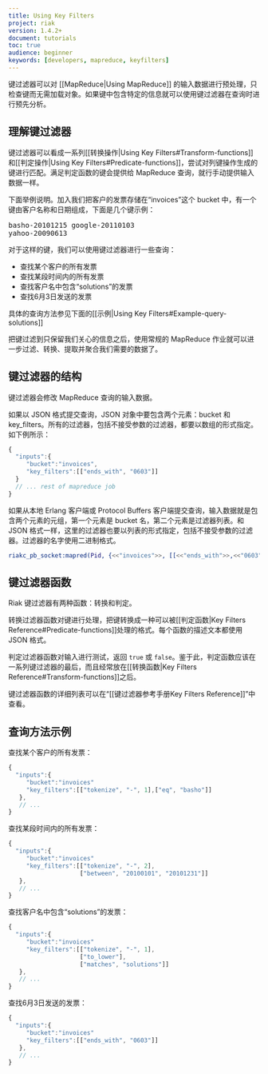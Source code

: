 ```yaml
---
title: Using Key Filters
project: riak
version: 1.4.2+
document: tutorials
toc: true
audience: beginner
keywords: [developers, mapreduce, keyfilters]
---
```


键过滤器可以对 [[MapReduce|Using MapReduce]] 的输入数据进行预处理，只检查键而无需加载对象。如果键中包含特定的信息就可以使用键过滤器在查询时进行预先分析。

## 理解键过滤器

键过滤器可以看成一系列[[转换操作|Using Key Filters#Transform-functions]]和[[判定操作|Using Key Filters#Predicate-functions]]，尝试对列键操作生成的键进行匹配。满足判定函数的键会提供给 MapReduce 查询，就行手动提供输入数据一样。

下面举例说明。加入我们把客户的发票存储在“invoices”这个 bucket 中，有一个键由客户名称和日期组成，下面是几个键示例：

<notextile><pre>basho-20101215
google-20110103
yahoo-20090613</pre></notextile>

对于这样的键，我们可以使用键过滤器进行一些查询：

* 查找某个客户的所有发票
* 查找某段时间内的所有发票
* 查找客户名中包含“solutions”的发票
* 查找6月3日发送的发票

具体的查询方法参见下面的[[示例|Using Key Filters#Example-query-solutions]]

把键过滤到只保留我们关心的信息之后，使用常规的 MapReduce 作业就可以进一步过滤、转换、提取并聚合我们需要的数据了。

## 键过滤器的结构

键过滤器会修改 MapReduce 查询的输入数据。

如果以 JSON 格式提交查询，JSON 对象中要包含两个元素：bucket 和 key_filters。所有的过滤器，包括不接受参数的过滤器，都要以数组的形式指定。如下例所示：

```javascript
{
  "inputs":{
     "bucket":"invoices",
     "key_filters":[["ends_with", "0603"]]
  }
  // ... rest of mapreduce job
}
```

如果从本地 Erlang 客户端或 Protocol Buffers 客户端提交查询，输入数据就是包含两个元素的元组，第一个元素是 bucket 名，第二个元素是过滤器列表。和 JSON 格式一样，这里的过滤器也要以列表的形式指定，包括不接受参数的过滤器。过滤器的名字使用二进制格式。

```erlang
riakc_pb_socket:mapred(Pid, {<<"invoices">>, [[<<"ends_with">>,<<"0603">>]]}, Query).
```

## 键过滤器函数

Riak 键过滤器有两种函数：转换和判定。

转换过滤器函数对键进行处理，把键转换成一种可以被[[判定函数|Key Filters Reference#Predicate-functions]]处理的格式。每个函数的描述文本都使用 JSON 格式。

判定过滤器函数对输入进行测试，返回 `true` 或 `false`。鉴于此，判定函数应该在一系列键过滤器的最后，而且经常放在[[转换函数|Key Filters Reference#Transform-functions]]之后。

键过滤器函数的详细列表可以在“[[键过滤器参考手册Key Filters Reference]]”中查看。

## 查询方法示例

查找某个客户的所有发票：

```javascript
{
  "inputs":{
     "bucket":"invoices"
     "key_filters":[["tokenize", "-", 1],["eq", "basho"]]
   },
   // ...
}
```

查找某段时间内的所有发票：

```javascript
{
  "inputs":{
     "bucket":"invoices"
     "key_filters":[["tokenize", "-", 2],
                    ["between", "20100101", "20101231"]]
   },
   // ...
}
```

查找客户名中包含“solutions”的发票：

```javascript
{
  "inputs":{
     "bucket":"invoices"
     "key_filters":[["tokenize", "-", 1],
                    ["to_lower"],
                    ["matches", "solutions"]]
   },
   // ...
}
```

查找6月3日发送的发票：

```javascript
{
  "inputs":{
     "bucket":"invoices"
     "key_filters":[["ends_with", "0603"]]
   },
   // ...
}
```
